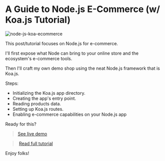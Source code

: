 # A Guide to Node.js E-Commerce (w/ Koa.js Tutorial)

![node-js-koa-ecommerce](https://snipcart.com/media/203707/node-js-koa-ecommerce-1.jpg)

This post/tutorial focuses on Node.js for e-commerce.

I'll first expose what Node can bring to your online store and the ecosystem's e-commerce tools.

Then I'll craft my own demo shop using the neat Node.js framework that is Koa.js. 

Steps:

- Initializing the Koa.js app directory.
- Creating the app's entry point.
- Reading products data.
- Setting up Koa.js routes.
- Enabling e-commerce capabilities on your Node.js app

Ready for this?

> [See live demo](https://snipcart-koajs.herokuapp.com/)

> [Read full tutorial](https://snipcart.com/blog/node-js-ecommerce-koa-js-tutorial)

Enjoy folks!
